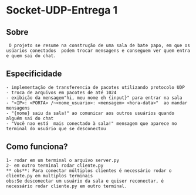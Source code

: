 # Socket-UDP-Entrega 1

## Sobre 
     O projeto se resume na construção de uma sala de bate papo, em que os usúarios conectados  podem trocar mensagens e conseguem ver quem entra e quem sai do chat.

## Especificidade
    - implementação de transferencia de pacotes utilizando protocolo UDP
    - troca de arquivos em pacotes de até 1024
    - exibição da mensagem"hi, meu nome eh {input}" para entrar na sala
    - "<IP>: <PORTA> /~<nome_usuario>: <mensagem> <hora-data>"  ao mandar mensagens
    - "{nome} saiu da sala!" ao comunicar aos outros usuários quando alguém sai do chat
    - "Você nao está  mais conectado à sala!" mensagem que aparece no terminal do usuário que se desconectou 

## Como funciona?
    1- rodar em um terminal o arquivo server.py 
    2- em outro terminal rodar cliente.py
    ** obs**: Para conectar múltiplos clientes é necessário rodar o cliente.py em multiplos terminais
    obs:Se desconectar um usuário da sala e quiser reconectar, é necessário rodar cliente.py em outro terminal.

